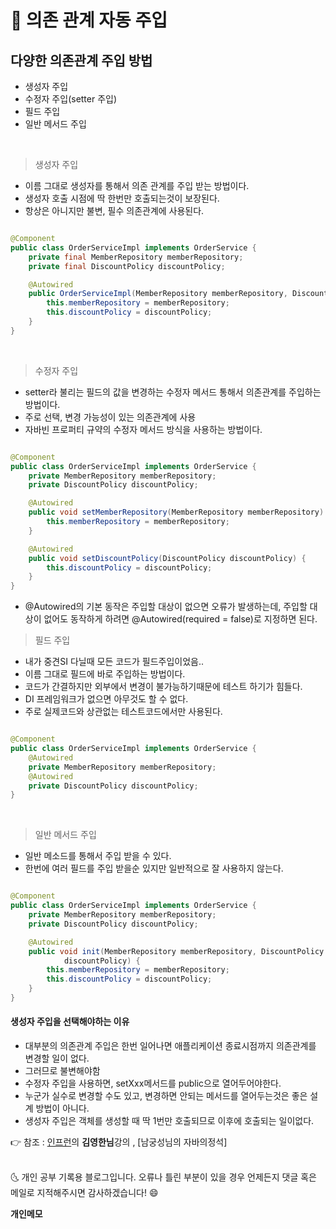 # 📌 의존 관계 자동 주입

## 다양한 의존관계 주입 방법

- 생성자 주입
- 수정자 주입(setter 주입)
- 필드 주입
- 일반 메서드 주입

<br>

> 생성자 주입

- 이름 그대로 생성자를 통해서 의존 관계를 주입 받는 방법이다.
- 생성자 호출 시점에 딱 한번만 호출되는것이 보장된다.
- 항상은 아니지만 불변, 필수 의존관계에 사용된다.

```java

@Component
public class OrderServiceImpl implements OrderService {
    private final MemberRepository memberRepository;
    private final DiscountPolicy discountPolicy;

    @Autowired
    public OrderServiceImpl(MemberRepository memberRepository, DiscountPolicy discountPolicy) {
        this.memberRepository = memberRepository;
        this.discountPolicy = discountPolicy;
    }
}
```

<br>

> 수정자 주입

- setter라 불리는 필드의 값을 변경하는 수정자 메서드 통해서 의존관계를 주입하는 방법이다.
- 주로 선택, 변경 가능성이 있는 의존관계에 사용
- 자바빈 프로퍼티 규약의 수정자 메서드 방식을 사용하는 방법이다.

```java

@Component
public class OrderServiceImpl implements OrderService {
    private MemberRepository memberRepository;
    private DiscountPolicy discountPolicy;

    @Autowired
    public void setMemberRepository(MemberRepository memberRepository) {
        this.memberRepository = memberRepository;
    }

    @Autowired
    public void setDiscountPolicy(DiscountPolicy discountPolicy) {
        this.discountPolicy = discountPolicy;
    }
}
```

- @Autowired의 기본 동작은 주입할 대상이 없으면 오류가 발생하는데, 주입할 대상이 없어도 동작하게 하려면 @Autowired(required = false)로 지정하면 된다.

> 필드 주입

- 내가 중견SI 다닐때 모든 코드가 필드주입이었음..
- 이름 그대로 필드에 바로 주입하는 방법이다.
- 코드가 간결하지만 외부에서 변경이 불가능하기때문에 테스트 하기가 힘들다.
- DI 프레임워크가 없으면 아무것도 할 수 없다.
- 주로 실제코드와 상관없는 테스트코드에서만 사용된다.

```java

@Component
public class OrderServiceImpl implements OrderService {
    @Autowired
    private MemberRepository memberRepository;
    @Autowired
    private DiscountPolicy discountPolicy;
}
```

<br>

> 일반 메서드 주입

- 일반 메소드를 통해서 주입 받을 수 있다.
- 한번에 여러 필드를 주입 받을순 있지만 일반적으로 잘 사용하지 않는다.

```java

@Component
public class OrderServiceImpl implements OrderService {
    private MemberRepository memberRepository;
    private DiscountPolicy discountPolicy;

    @Autowired
    public void init(MemberRepository memberRepository, DiscountPolicy
            discountPolicy) {
        this.memberRepository = memberRepository;
        this.discountPolicy = discountPolicy;
    }
}
```

#### 생성자 주입을 선택해야하는 이유
- 대부분의 의존관계 주입은 한번 일어나면 애플리케이션 종료시점까지 의존관계를 변경할 일이 없다.
- 그러므로 불변해야함 
- 수정자 주입을 사용하면, setXxx메서드를 public으로 열어두어야한다.
- 누군가 실수로 변경할 수도 있고, 변경하면 안되는 메서드를 열어두는것은 좋은 설계 방법이 아니다.
- 생성자 주입은 객체를 생성할 때 딱 1번만 호출되므로 이후에 호출되는 일이없다.


👉 참조 : [인프런](https://www.inflearn.com/)의 **김영한님**강의 , [남궁성님의 자바의정석]


<br>
🌜 개인 공부 기록용 블로그입니다. 오류나 틀린 부분이 있을 경우 
언제든지 댓글 혹은 메일로 지적해주시면 감사하겠습니다! 😄

<br>

**개인메모**

